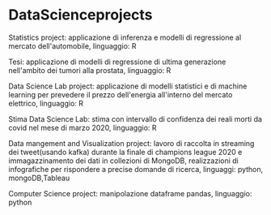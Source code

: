 # DataScienceprojects
Statistics project: applicazione di inferenza e modelli di regressione al mercato dell'automobile, linguaggio: R

Tesi: applicazione di modelli di regressione di ultima generazione nell'ambito dei tumori alla prostata, linguaggio: R

Data Science Lab project: applicazione di modelli statistici e di machine learning per prevedere il prezzo dell'energia all'interno del mercato elettrico, linguaggio: R

Stima Data Science Lab: stima con intervallo di confidenza dei reali morti da covid nel mese di marzo 2020, linguaggio: R

Data mangement and Visualization project: lavoro di raccolta in streaming dei tweet(usando kafka) durante la finale di champions league 2020 e immagazzinamento dei dati in collezioni di MongoDB, realizzazioni di infografiche per rispondere a precise domande di ricerca, linguaggi: python, mongoDB,Tableau

Computer Science project: manipolazione dataframe pandas, linguaggio: python
